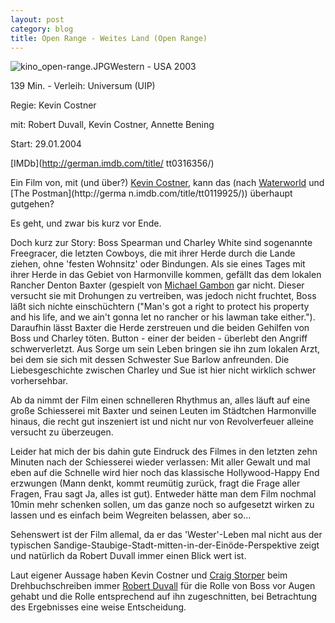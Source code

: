 ```yaml
---
layout: post
category: blog
title: Open Range - Weites Land (Open Range)
---
```


![kino_open-range.JPG](kino_open-range.JPG)Western - USA 2003

139 Min. - Verleih: Universum (UIP)

Regie: Kevin Costner

mit: Robert Duvall, Kevin Costner, Annette Bening

Start: 29.01.2004

[IMDb](http://german.imdb.com/title/ tt0316356/)

Ein Film von, mit (und &uuml;ber?) [Kevin Costner](http://german.imdb.com/name/nm0000126/), kann das (nach [Waterworld](http://german.imdb.com/title/tt0114898/) und [The Postman](http://germa n.imdb.com/title/tt0119925/)) &uuml;berhaupt gutgehen?

Es geht, und zwar bis kurz vor Ende.

Doch kurz zur Story: Boss Spearman und Charley White sind sogenannte Freegracer, die letzten Cowboys, die mit ihrer Herde durch die Lande ziehen, ohne 'festen Wohnsitz' oder Bindungen. Als sie eines Tages mit ihrer Herde in das Gebiet von Harmonville kommen, gef&auml;llt das dem lokalen Rancher Denton Baxter (gespielt von [Michael Gambon](http://german.imdb.com/name/nm0002091/) gar nicht. Dieser versucht sie mit Drohungen zu vertreiben, was jedoch nicht fruchtet, Boss l&auml;&szlig;t sich nichte einsch&uuml;chtern (&quot;Man's got a right to protect his property and his life, and we ain't gonna let no rancher or his lawman take either.&quot;). Daraufhin l&auml;sst Baxter die Herde zerstreuen und die beiden Gehilfen von Boss und Charley t&ouml;ten. Button - einer der beiden - &uuml;berlebt den Angriff schwerverletzt. Aus Sorge um sein Leben bringen sie ihn zum lokalen Arzt, bei dem sie sich mit dessen Schwester Sue Barlow anfreunden. Die Liebesgeschichte zwischen Charley und Sue ist hier nicht wirklich schwer vorhersehbar.

Ab da nimmt der Film einen schnelleren Rhythmus an, alles l&auml;uft auf eine gro&szlig;e Schiesserei mit Baxter und seinen Leuten im St&auml;dtchen Harmonville hinaus, die recht gut inszeniert ist und nicht nur von Revolverfeuer alleine versucht zu &uuml;berzeugen.

Leider hat mich der bis dahin gute Eindruck des Filmes in den letzten zehn Minuten nach der Schiesserei wieder verlassen: Mit aller Gewalt und mal eben auf die Schnelle wird hier noch das klassische Hollywood-Happy End erzwungen (Mann denkt, kommt reum&uuml;tig zur&uuml;ck, fragt die Frage aller Fragen, Frau sagt Ja, alles ist gut). Entweder h&auml;tte man dem Film nochmal 10min mehr schenken sollen, um das ganze noch so aufgesetzt wirken zu lassen und es einfach beim Wegreiten belassen, aber so...

Sehenswert ist der Film allemal, da er das 'Wester'-Leben mal nicht aus der typischen Sandige-Staubige-Stadt-mitten-in-der-Ein&ouml;de-Perspektive zeigt und nat&uuml;rlich da Robert Duvall immer einen Blick wert ist.

Laut eigener Aussage haben Kevin Costner und [Craig Storper](http://german.imdb.com/name/nm0998086/) beim Drehbuchschreiben immer [Robert Duvall](http://german.imdb.com/name/nm0000380/) f&uuml;r die Rolle von Boss vor Augen gehabt und die Rolle entsprechend auf ihn zugeschnitten, bei Betrachtung des Ergebnisses eine weise Entscheidung.

